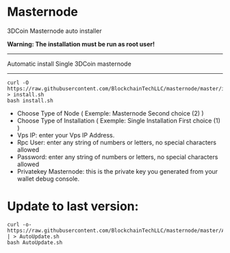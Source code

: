 # Masternode
3DCoin Masternode auto installer

**Warning: The installation must be run as root user!**

****************************************
Automatic install Single 3DCoin masternode
****************************************

```
curl -O https://raw.githubusercontent.com/BlockchainTechLLC/masternode/master/install.sh > install.sh
bash install.sh
```

* Choose Type of Node ( Exemple: Masternode Second choice (2) )
* Choose Type of Installation ( Exemple: Single Installation First choice (1) )
* Vps IP: enter your Vps IP Address.
* Rpc User: enter any string of numbers or letters, no special characters allowed
* Password: enter any string of numbers or letters, no special characters allowed
* Privatekey Masternode: this is the private key you generated from your wallet debug console.


# Update to last version:
```
curl -o- https://raw.githubusercontent.com/BlockchainTechLLC/masternode/master/AutoUpdate.sh | > AutoUpdate.sh
bash AutoUpdate.sh
```
